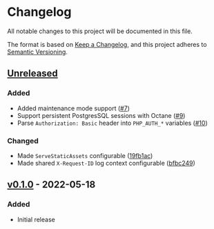 # Changelog
All notable changes to this project will be documented in this file.

The format is based on [Keep a Changelog](https://keepachangelog.com/en/1.0.0/),
and this project adheres to [Semantic Versioning](https://semver.org/spec/v2.0.0.html).

## [Unreleased]
### Added
- Added maintenance mode support ([#7](https://github.com/cachewerk/bref-laravel-bridge/pull/7))
- Support persistent PostgresSQL sessions with Octane ([#9](https://github.com/cachewerk/bref-laravel-bridge/pull/9))
- Parse `Authorization: Basic` header into `PHP_AUTH_*` variables ([#10](https://github.com/cachewerk/bref-laravel-bridge/pull/10))

### Changed 
- Made `ServeStaticAssets` configurable ([19fb1ac](19fb1ac21fd7245a8bd529eb6325cea2308ffbf2))
- Made shared `X-Request-ID` log context configurable ([bfbc249](bfbc2498d3b418f149aba3d3fe795073dfcb7b48))

## [v0.1.0] - 2022-05-18
### Added
- Initial release

[Unreleased]: https://github.com/cachewerk/bref-laravel-bridge/compare/v0.1.0...HEAD
[v0.1.0]: https://github.com/cachewerk/bref-laravel-bridge/releases/tag/v0.1.0
